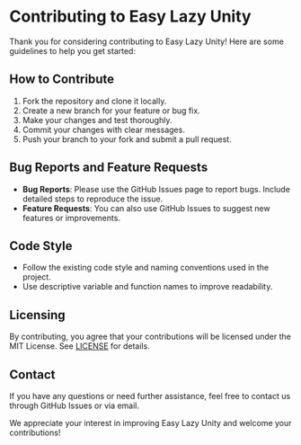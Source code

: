 # Contributing to Easy Lazy Unity

Thank you for considering contributing to Easy Lazy Unity! Here are some guidelines to help you get started:

## How to Contribute
1. Fork the repository and clone it locally.
2. Create a new branch for your feature or bug fix.
3. Make your changes and test thoroughly.
4. Commit your changes with clear messages.
5. Push your branch to your fork and submit a pull request.

## Bug Reports and Feature Requests
- **Bug Reports**: Please use the GitHub Issues page to report bugs. Include detailed steps to reproduce the issue.
- **Feature Requests**: You can also use GitHub Issues to suggest new features or improvements.

## Code Style
- Follow the existing code style and naming conventions used in the project.
- Use descriptive variable and function names to improve readability.

## Licensing
By contributing, you agree that your contributions will be licensed under the MIT License. See [LICENSE](LICENSE) for details.

## Contact
If you have any questions or need further assistance, feel free to contact us through GitHub Issues or via email.

We appreciate your interest in improving Easy Lazy Unity and welcome your contributions!
